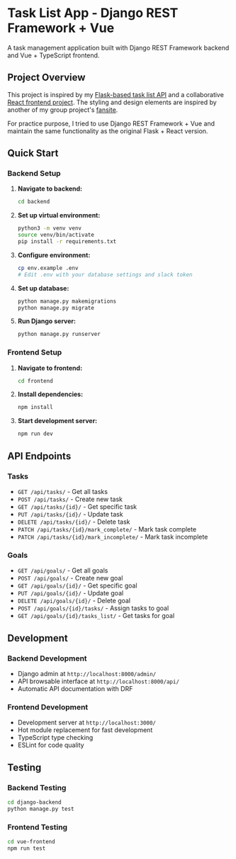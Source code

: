 # Task List App - Django REST Framework + Vue

A task management application built with Django REST Framework backend and Vue + TypeScript frontend.

## Project Overview

This project is inspired by my [Flask-based task list API](https://github.com/imlyj5/task-list-api/tree/main) and a collaborative [React frontend project](https://github.com/daniellew712/task-list-front-end/tree/wave5_JL). The styling and design elements are inspired by another of my group project's [fansite](https://github.com/dniph/group-fansite).

For practice purpose, I tried to use Django REST Framework + Vue and maintain the same functionality as the original Flask + React version.

## Quick Start

### Backend Setup

1. **Navigate to backend:**
   ```bash
   cd backend
   ```

2. **Set up virtual environment:**
   ```bash
   python3 -m venv venv
   source venv/bin/activate
   pip install -r requirements.txt
   ```

3. **Configure environment:**
   ```bash
   cp env.example .env
   # Edit .env with your database settings and slack token
   ```

4. **Set up database:**
   ```bash
   python manage.py makemigrations
   python manage.py migrate
   ```

5. **Run Django server:**
   ```bash
   python manage.py runserver
   ```

### Frontend Setup

1. **Navigate to frontend:**
   ```bash
   cd frontend
   ```

2. **Install dependencies:**
   ```bash
   npm install
   ```

3. **Start development server:**
   ```bash
   npm run dev
   ```

## API Endpoints

### Tasks
- `GET /api/tasks/` - Get all tasks
- `POST /api/tasks/` - Create new task
- `GET /api/tasks/{id}/` - Get specific task
- `PUT /api/tasks/{id}/` - Update task
- `DELETE /api/tasks/{id}/` - Delete task
- `PATCH /api/tasks/{id}/mark_complete/` - Mark task complete
- `PATCH /api/tasks/{id}/mark_incomplete/` - Mark task incomplete

### Goals
- `GET /api/goals/` - Get all goals
- `POST /api/goals/` - Create new goal
- `GET /api/goals/{id}/` - Get specific goal
- `PUT /api/goals/{id}/` - Update goal
- `DELETE /api/goals/{id}/` - Delete goal
- `POST /api/goals/{id}/tasks/` - Assign tasks to goal
- `GET /api/goals/{id}/tasks_list/` - Get tasks for goal

## Development

### Backend Development
- Django admin at `http://localhost:8000/admin/`
- API browsable interface at `http://localhost:8000/api/`
- Automatic API documentation with DRF

### Frontend Development
- Development server at `http://localhost:3000/`
- Hot module replacement for fast development
- TypeScript type checking
- ESLint for code quality

## Testing

### Backend Testing
```bash
cd django-backend
python manage.py test
```

### Frontend Testing
```bash
cd vue-frontend
npm run test
```